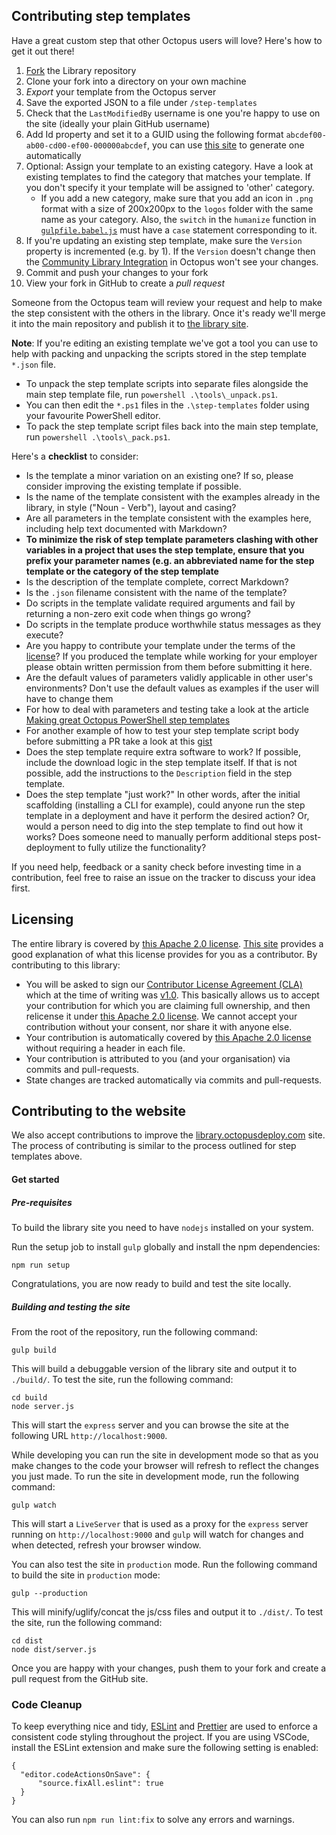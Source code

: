 Contributing step templates
---------------------------

Have a great custom step that other Octopus users will love? Here's how to get it out there! 

1. [Fork](https://github.com/OctopusDeploy/Library/fork) the Library repository
2. Clone your fork into a directory on your own machine
3. _Export_ your template from the Octopus server
4. Save the exported JSON to a file under `/step-templates`
5. Check that the `LastModifiedBy` username is one you're happy to use on the site (ideally your plain GitHub username)
6. Add Id property and set it to a GUID using the following format `abcdef00-ab00-cd00-ef00-000000abcdef`, you can use [this site](https://www.guidgen.com/) to generate one automatically
7. Optional: Assign your template to an existing category. Have a look at existing templates to find the category that matches your template. If you don't specify it your template will be assigned to 'other' category.
   - If you add a new category, make sure that you add an icon in `.png` format with a size of 200x200px to the `logos` folder with the same name as your category. Also, the `switch` in the `humanize` function in [`gulpfile.babel.js`](https://github.com/OctopusDeploy/Library/blob/master/gulpfile.babel.js#L92) must have a `case` statement corresponding to it.
8. If you're updating an existing step template, make sure the `Version` property is incremented (e.g. by 1). If the `Version` doesn't change then the [Community Library Integration](http://docs.octopusdeploy.com/display/OD/Step+Templates#StepTemplates-TheCommunityLibrary) in Octopus won't see your changes.
9. Commit and push your changes to your fork
10. View your fork in GitHub to create a _pull request_

Someone from the Octopus team will review your request and help to make the step consistent with the others in the library. Once it's ready we'll merge it into the main repository and publish it to [the library site](http://library.octopusdeploy.com).

**Note**: If you're editing an existing template we've got a tool you can use to help with packing and unpacking the scripts stored in the step template `*.json` file.

* To unpack the step template scripts into separate files alongside the main step template file, run `powershell .\tools\_unpack.ps1`.
* You can then edit the `*.ps1` files in the `.\step-templates` folder using your favourite PowerShell editor.
* To pack the step template script files back into the main step template, run `powershell .\tools\_pack.ps1`. 

Here's a **checklist** to consider:

* Is the template a minor variation on an existing one? If so, please consider improving the existing template if possible.
* Is the name of the template consistent with the examples already in the library, in style ("Noun - Verb"), layout and casing?
* Are all parameters in the template consistent with the examples here, including help text documented with Markdown?
* **To minimize the risk of step template parameters clashing with other variables in a project that uses the step template, ensure that you prefix your parameter names (e.g. an abbreviated name for the step template or the category of the step template**
* Is the description of the template complete, correct Markdown?
* Is the `.json` filename consistent with the name of the template?
* Do scripts in the template validate required arguments and fail by returning a non-zero exit code when things go wrong?
* Do scripts in the template produce worthwhile status messages as they execute?
* Are you happy to contribute your template under the terms of the [license](https://github.com/OctopusDeploy/Library/blob/master/LICENSE.txt)? If you produced the template while working for your employer please obtain written permission from them before submitting it here.
* Are the default values of parameters validly applicable in other user's environments? Don't use the default values as examples if the user will have to change them
* For how to deal with parameters and testing take a look at the article [Making great Octopus PowerShell step templates](https://www.daniellittle.xyz/making-great-octopus-powershell-step-templates/)
* For another example of how to test your step template script body before submitting a PR take a look at this [gist](https://gist.github.com/JCapriotti/45639e06ba777ee974b1)
* Does the step template require extra software to work?  If possible, include the download logic in the step template itself.  If that is not possible, add the instructions to the `Description` field in the step template.
* Does the step template "just work?" In other words, after the initial scaffolding (installing a CLI for example), could anyone run the step template in a deployment and have it perform the desired action?  Or, would a person need to dig into the step template to find out how it works?  Does someone need to manually perform additional steps post-deployment to fully utilize the functionality?

If you need help, feedback or a sanity check before investing time in a contribution, feel free to raise an issue on the tracker to discuss your idea first.

Licensing
---------

The entire library is covered by [this Apache 2.0 license](https://github.com/OctopusDeploy/Library/blob/master/LICENSE.txt). [This site](http://choosealicense.com/licenses/apache-2.0/) provides a good explanation of what this license provides for you as a contributor. By contributing to this library:

* You will be asked to sign our [Contributor License Agreement (CLA)](https://en.wikipedia.org/wiki/Contributor_License_Agreement) which at the time of writing was [v1.0](https://gist.github.com/PaulStovell/568affdef31fda72d4302615ae9bcbe2). This basically allows us to accept your contribution for which you are claiming full ownership, and then relicense it under [this Apache 2.0 license](https://github.com/OctopusDeploy/Library/blob/master/LICENSE.txt). We cannot accept your contribution without your consent, nor share it with anyone else.
* Your contribution is automatically covered by [this Apache 2.0 license](https://github.com/OctopusDeploy/Library/blob/master/LICENSE.txt) without requiring a header in each file.
* Your contribution is attributed to you (and your organisation) via commits and pull-requests.
* State changes are tracked automatically via commits and pull-requests.

Contributing to the website
---------------------------

We also accept contributions to improve the [library.octopusdeploy.com](http://library.octopusdeploy.com) site. The process of contributing is similar to the process outlined for step templates above.

#### Get started

##### Pre-requisites

To build the library site you need to have `nodejs` installed on your system.

Run the setup job to install `gulp` globally and install the npm dependencies:

```
npm run setup
```

Congratulations, you are now ready to build and test the site locally.

##### Building and testing the site

From the root of the repository, run the following command: 

```
gulp build
```

This will build a debuggable version of the library site and output it to `./build/`. To test the site, run the following command:

```
cd build
node server.js
```

This will start the `express` server and you can browse the site at the following URL `http://localhost:9000`. 

While developing you can run the site in development mode so that as you make changes to the code your browser will refresh to reflect the changes you just made. To run the site in development mode, run the following command:

```
gulp watch
```

This will start a `LiveServer` that is used as a proxy for the `express` server running on `http://localhost:9000` and `gulp` will watch for changes and when detected, refresh your browser window.

You can also test the site in `production` mode. Run the following command to build the site in `production` mode:

```
gulp --production
```

This will minify/uglify/concat the js/css files and output it to `./dist/`. To test the site, run the following command:

```
cd dist
node dist/server.js
```

Once you are happy with your changes, push them to your fork and create a pull request from the GitHub site.

### Code Cleanup
To keep everything nice and tidy, [ESLint](https://eslint.org/) and [Prettier](https://prettier.io/) are used to enforce a consistent code styling throughout the project. If you are using VSCode, install the ESLint extension and make sure the following setting is enabled:
```
{
  "editor.codeActionsOnSave": {
      "source.fixAll.eslint": true
  }
}
```

You can also run `npm run lint:fix` to solve any errors and warnings.
